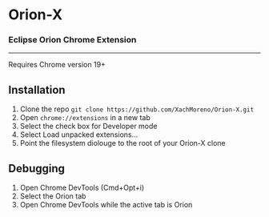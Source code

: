 # Orion-X

### Eclipse Orion Chrome Extension
---
Requires Chrome version 19+

## Installation
1. Clone the repo `git clone https://github.com/XachMoreno/Orion-X.git`
2. Open `chrome://extensions` in a new tab
3. Select the check box for Developer mode
4. Select Load unpacked extensions...
5. Point the filesystem diolouge to the root of your Orion-X clone

## Debugging
1. Open Chrome DevTools (Cmd+Opt+i)
2. Select the Orion tab
3. Open Chrome DevTools while the active tab is Orion